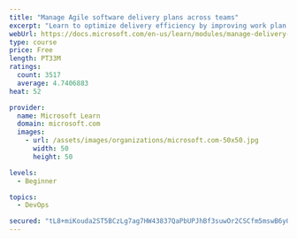 ```yaml
---
title: "Manage Agile software delivery plans across teams"
excerpt: "Learn to optimize delivery efficiency by improving work plan visibility across teams."
webUrl: https://docs.microsoft.com/en-us/learn/modules/manage-delivery-plans/
type: course
price: Free
length: PT33M
ratings:
  count: 3517
  average: 4.7406883
heat: 52

provider:
  name: Microsoft Learn
  domain: microsoft.com
  images:
    - url: /assets/images/organizations/microsoft.com-50x50.jpg
      width: 50
      height: 50

levels:
  - Beginner

topics:
  - DevOps

secured: "tL8+miKouda2ST5BCzLg7ag7HW43837QaPbUPJhBf3suwOr2CSCfm5mswB6y0EeCk2vZA6vZ9sVgPRShkQDJTOlXZt2I84jpK+qrvOG3vlQS2Wm3qon+6mdtkMwjsehaXPgKzYUCx11W0/GvklT6LAGPqas8m9k35K8rqY0VBnSf21zDywtjqGdaeq+rLq9ecPwShEVmfXen4zf2V0P+cGj2nGE5/y8h+yLgi20JmFCIdUWRvZNqcFXJuQPb8jDjv0lwmXXTU0jGyn3hBHyjJ78/VWmg0EssZSnds5yaeVYE63u9nozm5Ek1NBtFjI4gVyWVHa6DWlAxTix2csKcCPGMD9x0daK8BsaJNkHS3lPQp7ughU6w+i4kGD5QGzgS8YwtdkggKbtsa4YH5stqwpptFxqF66TvTgzHhVgl5F4=;Nv76mGEtUUveoe3pR1qIkQ=="
---
```


